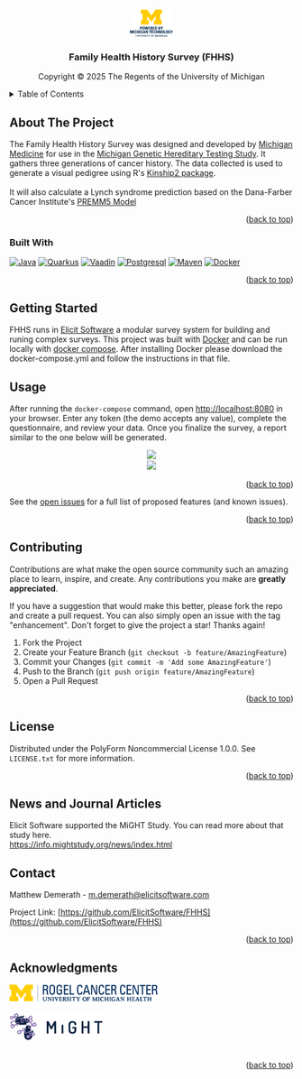 <a id="readme-top"></a>

<!-- PROJECT SHIELDS -->
<!--
*** I'm using markdown "reference style" links for readability.
*** Reference links are enclosed in brackets [ ] instead of parentheses ( ).
*** See the bottom of this document for the declaration of the reference variables
*** for contributors-url, forks-url, etc. This is an optional, concise syntax you may use.
*** https://www.markdownguide.org/basic-syntax/#reference-style-links
-->
<!-- [![Contributors][contributors-shield]][contributors-url]
[![Forks][forks-shield]][forks-url]
[![Stargazers][stars-shield]][stars-url]
[![Issues][issues-shield]][issues-url]
[![project_license][license-shield]][https://polyformproject.org/licenses/noncommercial/1.0.0]
[![LinkedIn][linkedin-shield]][linkedin-url] -->

<!-- Powered by Michigan -->
<br />
<div align="center">
  <a href="https://github.com/elicitsoftware/elicit">
    <img src="images/stacked.png" alt="Logo" width="15%" >
  </a>
<h3 align="center">Family Health History Survey (FHHS)</h3>
  <p>Copyright © 2025 The Regents of the University of Michigan</p>
</div>
<!-- TABLE OF CONTENTS -->
<details>
  <summary>Table of Contents</summary>
  <ol>
    <li>
      <a href="#built-with">Built With</a></li>
    </li>
    <li>
      <a href="#getting-started">Getting Started</a>
      <ul>
        <li><a href="#prerequisites">Prerequisites</a></li>
        <li><a href="#installation">Installation</a></li>
      </ul>
    </li>
    <li><a href="#usage">Usage</a></li>
    <!-- <li><a href="#roadmap">Roadmap</a></li> -->
    <li><a href="#contributing">Contributing</a></li>
    <li><a href="#license">License</a></li>
    <li><a href="#contact">Contact</a></li>
    <li><a href="#acknowledgments">Acknowledgments</a></li>
  </ol>
</details>

<!-- ABOUT THE PROJECT -->
## About The Project
  <p align="left">
    The Family Health History Survey was designed and developed by <a href="https://www.michiganmedicine.org/">Michigan Medicine</a> for use in the <a href="https://info.mightstudy.org/">Michigan Genetic Hereditary Testing Study</a>. It gathers three generations of cancer history. The data collected is used to generate a visual pedigree using R's <a href="https://cran.r-project.org/web/packages/kinship2/index.html">Kinship2 package</a>.
  </br>
  </br>
    It will also calculate a Lynch syndrome prediction based on the Dana-Farber Cancer Institute's <a href="https://premm.dfci.harvard.edu/">PREMM5 Model</a>
  </p>

<!-- [![Product Name Screen Shot][product-screenshot]](https://example.com)

Here's a blank template to get started. To avoid retyping too much info, do a search and replace with your text editor for the following: `github_username`, `repo_name`, `twitter_handle`, `linkedin_username`, `email_client`, `email`, `project_title`, `project_description`, `project_license`
 -->

<p align="right">(<a href="#readme-top">back to top</a>)</p>

### Built With

[![Java][Java]][Java-url]
[![Quarkus][Quarkus.io]][Quarkus-url]
[![Vaadin][Vaadin.com]][Vaadin-url]
[![Postgresql][Postgresql.com]][Postgresql-url]
[![Maven][Maven.org]][Maven-url]
[![Docker][Docker.com]][Docker-url]

<p align="right">(<a href="#readme-top">back to top</a>)</p>

<!-- GETTING STARTED -->
## Getting Started
FHHS runs in <a href=https://github.com/ElicitSoftware/>Elicit Software</a> a modular survey system for building and runing complex surveys.
This project was built with <a href=http://docker.com>Docker</a> and can be run locally with <a href=https://docs.docker.com/compose/>docker compose</a>. After installing Docker please download the docker-compose.yml and follow the instructions in that file.

<!-- USAGE EXAMPLES -->
## Usage
After running the `docker-compose` command, open [http://localhost:8080](http://localhost:8080) in your browser. Enter any token (the demo accepts any value), complete the questionnaire, and review your data. Once you finalize the survey, a report similar to the one below will be generated.
<div align="center"><image src="samplePedigree.png" height=600></div>
<div align="center"><image src="premm5Sample.png" height=200></div>


<p align="right">(<a href="#readme-top">back to top</a>)</p>



<!-- ROADMAP
## Roadmap

- [ ] Feature 1
- [ ] Feature 2
- [ ] Feature 3
    - [ ] Nested Feature
 -->

See the [open issues](https://github.com/ElicitSoftware/FHHS/issues) for a full list of proposed features (and known issues).

<p align="right">(<a href="#readme-top">back to top</a>)</p>

<!-- CONTRIBUTING -->
## Contributing

Contributions are what make the open source community such an amazing place to learn, inspire, and create. Any contributions you make are **greatly appreciated**.

If you have a suggestion that would make this better, please fork the repo and create a pull request. You can also simply open an issue with the tag "enhancement".
Don't forget to give the project a star! Thanks again!

1. Fork the Project
2. Create your Feature Branch (`git checkout -b feature/AmazingFeature`)
3. Commit your Changes (`git commit -m 'Add some AmazingFeature'`)
4. Push to the Branch (`git push origin feature/AmazingFeature`)
5. Open a Pull Request

<p align="right">(<a href="#readme-top">back to top</a>)</p>

<!-- ### Top contributors:

<a href="https://github.com/ElicitSoftware/FHHS/graphs/contributors">
  <img src="https://contrib.rocks/image?repo=ElicitSoftware/FHHS" alt="contrib.rocks image" />
</a> -->

<!-- LICENSE -->
## License

Distributed under the PolyForm Noncommercial License 1.0.0. See `LICENSE.txt` for more information.

<p align="right">(<a href="#readme-top">back to top</a>)</p>

## News and Journal Articles
Elicit Software supported the MiGHT Study. You can read more about that study here.<br/>
https://info.mightstudy.org/news/index.html

<!-- CONTACT -->
## Contact

Matthew Demerath - m.demerath@elicitsoftware.com

Project Link: [https://github.com/ElicitSoftware/FHHS](https://github.com/ElicitSoftware/FHHS)

<p align="right">(<a href="#readme-top">back to top</a>)</p>


<!-- ACKNOWLEDGMENTS -->
## Acknowledgments

<a href="https://www.michiganmedicine.org"><img src="images/Rogel-Cancer_Logo-Horizontal-CMYK.png" height="30"></a><br/>
<br/>
<a href="https://info.mightstudy.org"><img src="images/MiGHT-shortlogo.png" height="50"></a><br/>
<br/>

<p align="right">(<a href="#readme-top">back to top</a>)</p>



<!-- MARKDOWN LINKS & IMAGES -->
<!-- https://www.markdownguide.org/basic-syntax/#reference-style-links -->
[contributors-shield]: https://img.shields.io/github/contributors/ElicitSoftware/FHHS.svg?style=for-the-badge
[contributors-url]: https://github.com/ElicitSoftware/FHHS/graphs/contributors
[forks-shield]: https://img.shields.io/github/forks/ElicitSoftware/FHHS.svg?style=for-the-badge
[forks-url]: https://github.com/ElicitSoftware/FHHS/network/members
[stars-shield]: https://img.shields.io/github/stars/ElicitSoftware/FHHS.svg?style=for-the-badge
[stars-url]: https://github.com/ElicitSoftware/FHHS/stargazers
[issues-shield]: https://img.shields.io/github/issues/ElicitSoftware/FHHS.svg?style=for-the-badge
[issues-url]: https://github.com/ElicitSoftware/FHHS/issues
[license-shield]: https://img.shields.io/github/license/ElicitSoftware/FHHS.svg?style=for-the-badge
[license-url]: https://github.com/ElicitSoftware/FHHS/blob/master/LICENSE.txt
[linkedin-shield]: https://img.shields.io/badge/-LinkedIn-black.svg?style=for-the-badge&logo=linkedin&colorB=555
[linkedin-url]: https://linkedin.com/in/linkedin_username
[product-screenshot]: images/screenshot.png
[Quarkus.io]: https://img.shields.io/badge/quarkus-000000?style=for-the-badge&logo=quarkus&logoColor=white
[Quarkus-url]: https://quarkus.io/
[Vaadin.com]: https://img.shields.io/badge/Vaadin-20232A?style=for-the-badge&logo=vaadin&logoColor=61DAFB
[Vaadin-url]: https://vaadin.com/
[Postgresql.com]: https://img.shields.io/badge/postgresql-white?style=for-the-badge&logo=postgresql&logoColor=blue
[Postgresql-url]: https://postgresql.org/
[Docker.com]: https://img.shields.io/badge/docker-257bd6?style=for-the-badge&logo=docker&logoColor=white
[Docker-url]: https://docker.com
[Java]: https://img.shields.io/badge/Java-3a75b0?style=for-the-badge&logo=openjdk&logoColor=white
[Java-url]: https://dev.java/
[Maven.org]:https://img.shields.io/badge/MAVEN-000000?style=for-the-badge&logo=apachemaven&logoColor=blue
[Maven-url]: https://maven.apache.org/
